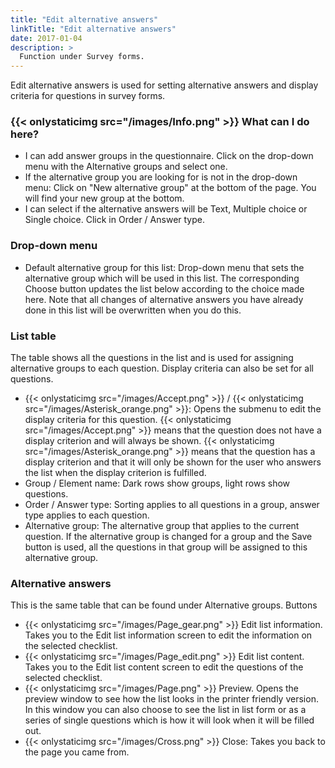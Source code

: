 ```yaml
---
title: "Edit alternative answers"
linkTitle: "Edit alternative answers"
date: 2017-01-04
description: >
  Function under Survey forms.
---
```

Edit alternative answers is used for setting alternative answers and display criteria for questions in survey forms.

### {{< onlystaticimg src="/images/Info.png" >}} What can I do here?

- I can add answer groups in the questionnaire. Click on the drop-down menu with the Alternative groups and select one.
- If the alternative group you are looking for is not in the drop-down menu: Click on "New alternative group" at the bottom of the page. You will find your new group at the bottom.
- I can select if the alternative answers will be Text, Multiple choice or Single choice. Click in Order / Answer type.

### Drop-down menu

- Default alternative group for this list: Drop-down menu that sets the alternative group which will be used in this list. The corresponding Choose button updates the list below according to the choice made here. Note that all changes of alternative answers you have already done in this list will be overwritten when you do this.

### List table

The table shows all the questions in the list and is used for assigning alternative groups to each question. Display criteria can also be set for all questions.

- {{< onlystaticimg src="/images/Accept.png" >}} / {{< onlystaticimg src="/images/Asterisk_orange.png" >}}: Opens the submenu to edit the display criteria for this question. {{< onlystaticimg src="/images/Accept.png" >}} means that the question does not have a display criterion and will always be shown. {{< onlystaticimg src="/images/Asterisk_orange.png" >}} means that the question has a display criterion and that it will only be shown for the user who answers the list when the display criterion is fulfilled.
- Group / Element name: Dark rows show groups, light rows show questions.
- Order / Answer type: Sorting applies to all questions in a group, answer type applies to each question.
- Alternative group: The alternative group that applies to the current question. If the alternative group is changed for a group and the Save button is used, all the questions in that group will be assigned to this alternative group.

### Alternative answers

This is the same table that can be found under Alternative groups.
Buttons

- {{< onlystaticimg src="/images/Page_gear.png" >}} Edit list information. Takes you to the Edit list information screen to edit the information on the selected checklist.
- {{< onlystaticimg src="/images/Page_edit.png" >}} Edit list content. Takes you to the Edit list content screen to edit the questions of the selected checklist.
- {{< onlystaticimg src="/images/Page.png" >}} Preview. Opens the preview window to see how the list looks in the printer friendly version. In this window you can also choose to see the list in list form or as a series of single questions which is how it will look when it will be filled out.
- {{< onlystaticimg src="/images/Cross.png" >}} Close: Takes you back to the page you came from.
